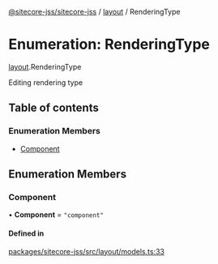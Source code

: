 [@sitecore-jss/sitecore-jss](../README.md) / [layout](../modules/layout.md) / RenderingType

# Enumeration: RenderingType

[layout](../modules/layout.md).RenderingType

Editing rendering type

## Table of contents

### Enumeration Members

- [Component](layout.RenderingType.md#component)

## Enumeration Members

### Component

• **Component** = ``"component"``

#### Defined in

[packages/sitecore-jss/src/layout/models.ts:33](https://github.com/Sitecore/jss/blob/05bc57e84/packages/sitecore-jss/src/layout/models.ts#L33)
